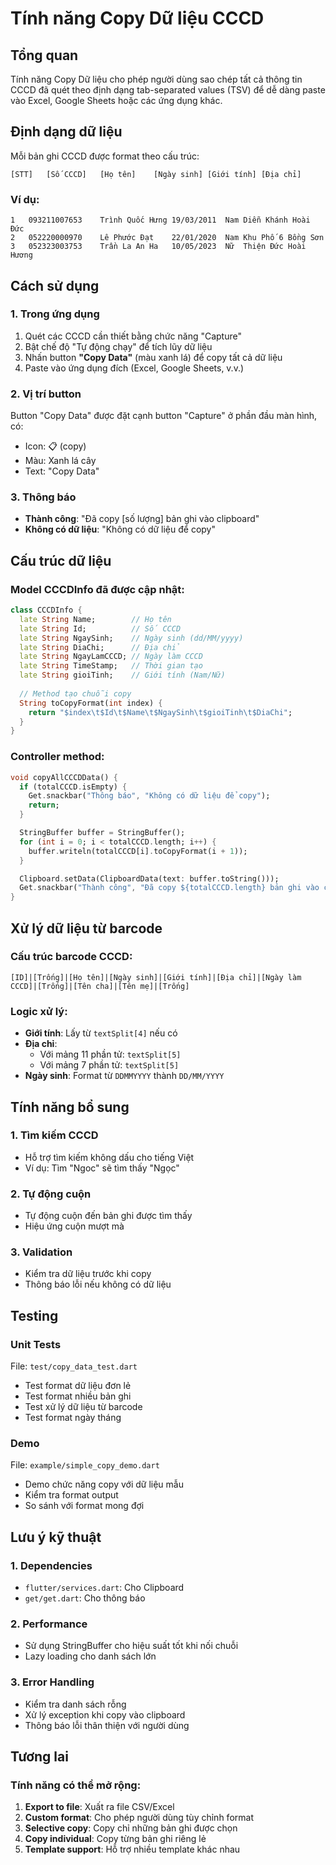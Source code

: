 # Tính năng Copy Dữ liệu CCCD

## Tổng quan
Tính năng Copy Dữ liệu cho phép người dùng sao chép tất cả thông tin CCCD đã quét theo định dạng tab-separated values (TSV) để dễ dàng paste vào Excel, Google Sheets hoặc các ứng dụng khác.

## Định dạng dữ liệu
Mỗi bản ghi CCCD được format theo cấu trúc:
```
[STT]	[Số CCCD]	[Họ tên]	[Ngày sinh]	[Giới tính]	[Địa chỉ]
```

### Ví dụ:
```
1	093211007653	Trình Quốc Hưng	19/03/2011	Nam	Diễn Khánh Hoài Đức
2	052220000970	Lê Phước Đạt	22/01/2020	Nam	Khu Phố 6 Bồng Sơn
3	052323003753	Trần La An Ha	10/05/2023	Nữ	Thiện Đức Hoài Hương
```

## Cách sử dụng

### 1. Trong ứng dụng
1. Quét các CCCD cần thiết bằng chức năng "Capture"
2. Bật chế độ "Tự động chạy" để tích lũy dữ liệu
3. Nhấn button **"Copy Data"** (màu xanh lá) để copy tất cả dữ liệu
4. Paste vào ứng dụng đích (Excel, Google Sheets, v.v.)

### 2. Vị trí button
Button "Copy Data" được đặt cạnh button "Capture" ở phần đầu màn hình, có:
- Icon: 📋 (copy)
- Màu: Xanh lá cây
- Text: "Copy Data"

### 3. Thông báo
- **Thành công**: "Đã copy [số lượng] bản ghi vào clipboard"
- **Không có dữ liệu**: "Không có dữ liệu để copy"

## Cấu trúc dữ liệu

### Model CCCDInfo đã được cập nhật:
```dart
class CCCDInfo {
  late String Name;        // Họ tên
  late String Id;          // Số CCCD
  late String NgaySinh;    // Ngày sinh (dd/MM/yyyy)
  late String DiaChi;      // Địa chỉ
  late String NgayLamCCCD; // Ngày làm CCCD
  late String TimeStamp;   // Thời gian tạo
  late String gioiTinh;    // Giới tính (Nam/Nữ)
  
  // Method tạo chuỗi copy
  String toCopyFormat(int index) {
    return "$index\t$Id\t$Name\t$NgaySinh\t$gioiTinh\t$DiaChi";
  }
}
```

### Controller method:
```dart
void copyAllCCCDData() {
  if (totalCCCD.isEmpty) {
    Get.snackbar("Thông báo", "Không có dữ liệu để copy");
    return;
  }

  StringBuffer buffer = StringBuffer();
  for (int i = 0; i < totalCCCD.length; i++) {
    buffer.writeln(totalCCCD[i].toCopyFormat(i + 1));
  }

  Clipboard.setData(ClipboardData(text: buffer.toString()));
  Get.snackbar("Thành công", "Đã copy ${totalCCCD.length} bản ghi vào clipboard");
}
```

## Xử lý dữ liệu từ barcode

### Cấu trúc barcode CCCD:
```
[ID]|[Trống]|[Họ tên]|[Ngày sinh]|[Giới tính]|[Địa chỉ]|[Ngày làm CCCD]|[Trống]|[Tên cha]|[Tên mẹ]|[Trống]
```

### Logic xử lý:
- **Giới tính**: Lấy từ `textSplit[4]` nếu có
- **Địa chỉ**: 
  - Với mảng 11 phần tử: `textSplit[5]`
  - Với mảng 7 phần tử: `textSplit[5]`
- **Ngày sinh**: Format từ `DDMMYYYY` thành `DD/MM/YYYY`

## Tính năng bổ sung

### 1. Tìm kiếm CCCD
- Hỗ trợ tìm kiếm không dấu cho tiếng Việt
- Ví dụ: Tìm "Ngoc" sẽ tìm thấy "Ngọc"

### 2. Tự động cuộn
- Tự động cuộn đến bản ghi được tìm thấy
- Hiệu ứng cuộn mượt mà

### 3. Validation
- Kiểm tra dữ liệu trước khi copy
- Thông báo lỗi nếu không có dữ liệu

## Testing

### Unit Tests
File: `test/copy_data_test.dart`
- Test format dữ liệu đơn lẻ
- Test format nhiều bản ghi
- Test xử lý dữ liệu từ barcode
- Test format ngày tháng

### Demo
File: `example/simple_copy_demo.dart`
- Demo chức năng copy với dữ liệu mẫu
- Kiểm tra format output
- So sánh với format mong đợi

## Lưu ý kỹ thuật

### 1. Dependencies
- `flutter/services.dart`: Cho Clipboard
- `get/get.dart`: Cho thông báo

### 2. Performance
- Sử dụng StringBuffer cho hiệu suất tốt khi nối chuỗi
- Lazy loading cho danh sách lớn

### 3. Error Handling
- Kiểm tra danh sách rỗng
- Xử lý exception khi copy vào clipboard
- Thông báo lỗi thân thiện với người dùng

## Tương lai

### Tính năng có thể mở rộng:
1. **Export to file**: Xuất ra file CSV/Excel
2. **Custom format**: Cho phép người dùng tùy chỉnh format
3. **Selective copy**: Copy chỉ những bản ghi được chọn
4. **Copy individual**: Copy từng bản ghi riêng lẻ
5. **Template support**: Hỗ trợ nhiều template khác nhau
